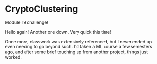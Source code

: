 # CryptoClustering
Module 19 challenge!

Hello again!
Another one down. Very quick this time!

Once more, classwork was extensively referenced, but I never ended up even needing to go beyond such. I'd taken a ML course a few semesters ago, and after some brief touching up from another project, things just worked.
